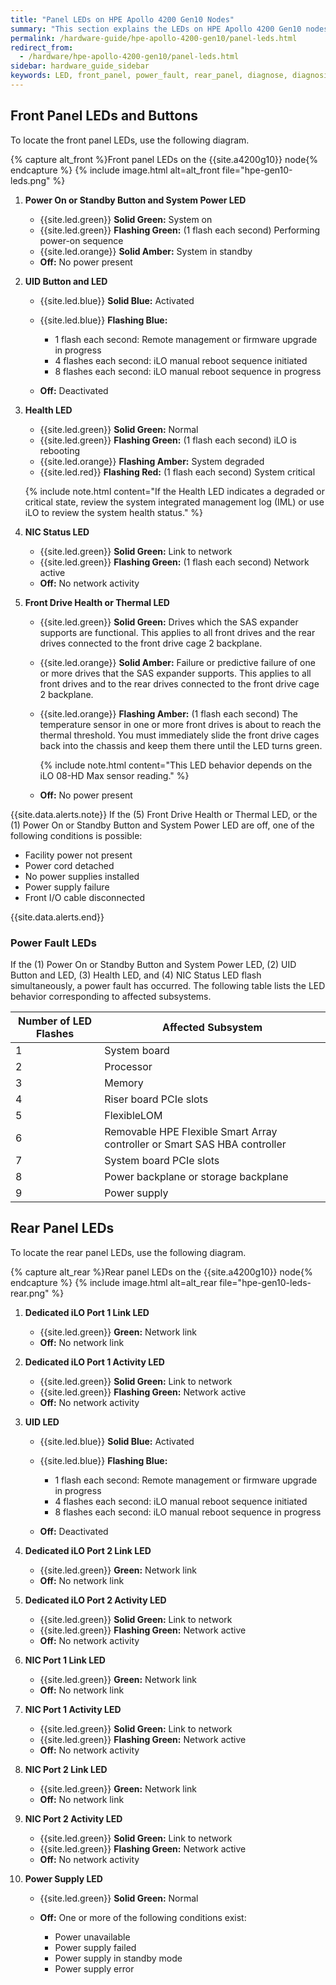 ```yaml
---
title: "Panel LEDs on HPE Apollo 4200 Gen10 Nodes"
summary: "This section explains the LEDs on HPE Apollo 4200 Gen10 nodes, including front panel LEDs and buttons, power fault LEDs, and rear panel LEDs. You can use these LEDs to diagnose hardware health issues."
permalink: /hardware-guide/hpe-apollo-4200-gen10/panel-leds.html
redirect_from:
  - /hardware/hpe-apollo-4200-gen10/panel-leds.html
sidebar: hardware_guide_sidebar
keywords: LED, front_panel, power_fault, rear_panel, diagnose, diagnosis, hardware_health, HPE_Apollo_4200_Gen10, HPE, Apollo, 4200_Gen10
---
```


## Front Panel LEDs and Buttons

To locate the front panel LEDs, use the following diagram.

{% capture alt_front %}Front panel LEDs on the {{site.a4200g10}} node{% endcapture %}
{% include image.html alt=alt_front file="hpe-gen10-leds.png" %}

1. **Power On or Standby Button and System Power LED**

   * {{site.led.green}} **Solid Green:**  System on
   * {{site.led.green}} **Flashing Green:** (1 flash each second) Performing power-on sequence
   * {{site.led.orange}} **Solid Amber:** System in standby
   * **Off:** No power present

1. **UID Button and LED**

   * {{site.led.blue}} **Solid Blue:** Activated
   * {{site.led.blue}} **Flashing Blue:**

     * 1 flash each second: Remote management or firmware upgrade in progress
     * 4 flashes each second: iLO manual reboot sequence initiated
     * 8 flashes each second: iLO manual reboot sequence in progress

   * **Off:** Deactivated

1. **Health LED**

   * {{site.led.green}} **Solid Green:** Normal
   * {{site.led.green}} **Flashing Green:** (1 flash each second) iLO is rebooting
   * {{site.led.orange}} **Flashing Amber:** System degraded
   * {{site.led.red}} **Flashing Red:** (1 flash each second) System critical

   {% include note.html content="If the Health LED indicates a degraded or critical state, review the system integrated management log (IML) or use iLO to review the system health status." %}

1. **NIC Status LED**

   * {{site.led.green}} **Solid Green:** Link to network
   * {{site.led.green}} **Flashing Green:** (1 flash each second) Network active
   * **Off:** No network activity

1. **Front Drive Health or Thermal LED**

   * {{site.led.green}} **Solid Green:** Drives which the SAS expander supports are functional. This applies to all front drives and the rear drives connected to the front drive cage 2 backplane.
   * {{site.led.orange}} **Solid Amber:** Failure or predictive failure of one or more drives that the SAS expander supports. This applies to all front drives and to the rear drives connected to the front drive cage 2 backplane.
   * {{site.led.orange}} **Flashing Amber:** (1 flash each second) The temperature sensor in one or more front drives is about to reach the thermal threshold. You must immediately slide the front drive cages back into the chassis and keep them there until the LED turns green.

     {% include note.html content="This LED behavior depends on the iLO 08-HD Max sensor reading." %}

   * **Off:** No power present

{{site.data.alerts.note}}
If the (5) Front Drive Health or Thermal LED, or the (1) Power On or Standby Button and System Power LED are off, one of the following conditions is possible:

<ul>
  <li>Facility power not present</li>
  <li>Power cord detached</li>
  <li>No power supplies installed</li>
  <li>Power supply failure</li>
  <li>Front I/O cable disconnected</li>
</ul>
{{site.data.alerts.end}}

### Power Fault LEDs

If the (1) Power On or Standby Button and System Power LED, (2) UID Button and LED, (3) Health LED, and (4) NIC Status LED flash simultaneously, a power fault has occurred. The following table lists the LED behavior corresponding to affected subsystems.

<table>
<thead>
  <tr>
    <th>Number of LED Flashes</th>
    <th>Affected Subsystem</th>
  </tr>
</thead>
<tbody>
  <tr>
    <td>1</td>
    <td>System board</td>
  </tr>
  <tr>
    <td>2</td>
    <td>Processor</td>
  </tr>
  <tr>
    <td>3</td>
    <td>Memory</td>
  </tr>
  <tr>
    <td>4</td>
    <td>Riser board PCIe slots</td>
  </tr>
  <tr>
    <td>5</td>
    <td>FlexibleLOM</td>
  </tr>
  <tr>
    <td>6</td>
    <td>Removable HPE Flexible Smart Array controller or Smart SAS HBA controller</td>
  </tr>
  <tr>
    <td>7</td>
    <td>System board PCIe slots</td>
  </tr>
  <tr>
    <td>8</td>
    <td>Power backplane or storage backplane</td>
  </tr>
  <tr>
    <td>9</td>
    <td>Power supply</td>
  </tr>  
</tbody>
</table>

## Rear Panel LEDs

To locate the rear panel LEDs, use the following diagram.

{% capture alt_rear %}Rear panel LEDs on the {{site.a4200g10}} node{% endcapture %}
{% include image.html alt=alt_rear file="hpe-gen10-leds-rear.png" %}

1. **Dedicated iLO Port 1 Link LED**

   * {{site.led.green}} **Green:** Network link
   * **Off:** No network link

1. **Dedicated iLO Port 1 Activity LED**

   * {{site.led.green}} **Solid Green:** Link to network
   * {{site.led.green}} **Flashing Green:** Network active
   * **Off:** No network activity

1. **UID LED**

   * {{site.led.blue}} **Solid Blue:** Activated
   * {{site.led.blue}} **Flashing Blue:**

     * 1 flash each second: Remote management or firmware upgrade in progress
     * 4 flashes each second: iLO manual reboot sequence initiated
     * 8 flashes each second: iLO manual reboot sequence in progress

   * **Off:** Deactivated

1. **Dedicated iLO Port 2 Link LED**

   * {{site.led.green}} **Green:** Network link
   * **Off:** No network link

1. **Dedicated iLO Port 2 Activity LED**

   * {{site.led.green}} **Solid Green:** Link to network
   * {{site.led.green}} **Flashing Green:** Network active
   * **Off:** No network activity

1. **NIC Port 1 Link LED**

   * {{site.led.green}} **Green:** Network link
   * **Off:** No network link

1. **NIC Port 1 Activity LED**

   * {{site.led.green}} **Solid Green:** Link to network
   * {{site.led.green}} **Flashing Green:** Network active
   * **Off:** No network activity

1. **NIC Port 2 Link LED**

   * {{site.led.green}} **Green:** Network link
   * **Off:** No network link

1. **NIC Port 2 Activity LED**

   * {{site.led.green}} **Solid Green:** Link to network
   * {{site.led.green}} **Flashing Green:** Network active
   * **Off:** No network activity

1. **Power Supply LED**

   * {{site.led.green}} **Solid Green:** Normal
   * **Off:** One or more of the following conditions exist:

     * Power unavailable
     * Power supply failed
     * Power supply in standby mode
     * Power supply error
